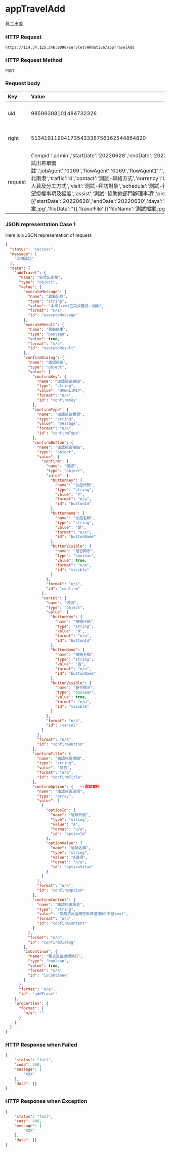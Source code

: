 # appTravelAdd
員工出差

### HTTP Request
```
https://114.34.125.246:8090/servlet/HRNative/appTravelAdd
```

### HTTP Request Method
```
POST
```

### Request body
| Key | Value | Type | Description |
|:----------|:-------------|:-----|:------------|
| uid | 98599308101484732326 | String | 需透過appLogin取得
| right | 51341911904173543336756162544864820 | String | 需透過appLogin取得 |
| request | {'empid':'admin','startDate':'20220628','endDate':'20220630','startTime':'1230','endTime':'1830','note':'AndyHou測試出差單備註','jobAgent':'0169','flowAgent':'0169','flowAgent1':'','flowAgent2':'','flowAgent3':'',"travelType":"A",'travelPlace':'台北南港','traffic':'4','contact':'測試-聯絡方式','currency':'USD','isHoliday':false,'isBusinessTrip':false,'people':'測試-出差人員及分工方式','visit':'測試-拜訪對象','schedule':'測試-行程規劃','point':'測試-訪談重點及預期效果','authorize':'測試-希望授權事項及幅度','assist':'測試-協助他部門辦理事項','preCost':300.0,'scheduleList':[{'startDate':'20220628','endDate':'20220630','days':'3','city':'台北'}],'scheduleFile':[{'fileName':'測試檔案.jpg','fileData':''}],'travelFile':[{'fileName':'測試檔案.jpg','fileData':''}]} | Object | 異動條件

### JSON representation Case 1
Here is a JSON representation of request.
```json
{
  "status": "success",
  "message": [
    "回傳成功"
  ],
  "data": {
    "addTravel": {
      "name": "新增出差單",
      "type": "object",
      "value": {
        "executeMessage": {
          "name": "異動訊息",
          "type": "string",
          "value": "本單(xxx)已完成確認，謝謝",
          "format": "n/a",
          "id": "executeMessage"
        },
        "executeResult": {
          "name": "異動結果",
          "type": "boolean",
          "value": true,
          "format": "n/a",
          "id": "executeResult"
        },
        "confirmDialog": {
          "name": "確認視窗",
          "type": "object",
          "value": {
            "confirmKey": {
              "name": "確認視窗鍵值",
              "type": "string",
              "value": "OVERLIMIT",
              "format": "n/a",
              "id": "confirmKey"
            },
            "confirmType": {
              "name": "確認視窗種類",
              "type": "string",
              "value": "message",
              "format": "n/a",
              "id": "confirmType"
            },
            "confirmButton": {
              "name": "確認視窗按鈕",
              "type": "object",
              "value": {
                "confirm": {
                  "name": "確認",
                  "type": "object",
                  "value": {
                    "buttonKey": {
                      "name": "按鈕代碼",
                      "type": "string",
                      "value": "Y",
                      "format": "n/a",
                      "id": "buttonId"
                    },
                    "buttonName": {
                      "name": "按鈕名稱",
                      "type": "string",
                      "value": "是",
                      "format": "n/a",
                      "id": "buttonName"
                    },
                    "buttonVisible": {
                      "name": "是否顯示",
                      "type": "boolean",
                      "value": true,
                      "format": "n/a",
                      "id": "visible"
                    }
                  },
                  "format": "n/a",
                  "id": "confirm"
                },
                "cancel": {
                  "name": "取消",
                  "type": "object",
                  "value": {
                    "buttonKey": {
                      "name": "按鈕代碼",
                      "type": "string",
                      "value": "N",
                      "format": "n/a",
                      "id": "buttonId"
                    },
                    "buttonName": {
                      "name": "按鈕名稱",
                      "type": "string",
                      "value": "否",
                      "format": "n/a",
                      "id": "buttonName"
                    },
                    "buttonVisible": {
                      "name": "是否顯示",
                      "type": "boolean",
                      "value": true,
                      "format": "n/a",
                      "id": "visible"
                    }
                  },
                  "format": "n/a",
                  "id": "cancel"
                }
              },
              "format": "n/a",
              "id": "confirmButton"
            },
            "confirmTitle": {
              "name": "確認視窗標題",
              "type": "string",
              "value": "警告",
              "format": "n/a",
              "id": "confirmTitle"
            },
            "confirmOption": {   --測試資料
              "name": "確認視窗選項",
              "type": "array",
              "value": [
                {
                  "optionId": {
                    "name": "選項代號",
                    "type": "string",
                    "value": "A",
                    "format": "n/a",
                    "id": "optionId"
                  },
                  "optionValue": {
                    "name": "選項名稱",
                    "type": "string",
                    "value": "A選項",
                    "format": "n/a",
                    "id": "optionValue"
                  }
                }
              ],
              "format": "n/a",
              "id": "confirmOption"
            },
            "confirmContent": {
              "name": "確認視窗訊息",
              "type": "string",
              "value": "提醒您此區間已申請過請假(單號xxx)",
              "format": "n/a",
              "id": "confirmContent"
            }
          },
          "format": "n/a",
          "id": "confirmDialog"
        },
        "isContinue": {
          "name": "程式是否繼續執行",
          "type": "boolean",
          "value": true,
          "format": "n/a",
          "id": "isContinue"
        }
      },
      "format": "n/a",
      "id": "addTravel"
    },
    "properties": {
      "format": {
        "n/a": ""
      }
    }
  }
}
```

### HTTP Response when Failed
```json
{
    "status": "fail",
    "code": 500,
    "message": [
        "XXX"
    ],
    "data": {}
}
```

### HTTP Response when Exception
```json
{
    "status": "fail",
    "code": 406,
    "message": [
        "XXX"
    ],
    "data": {}
}
```
